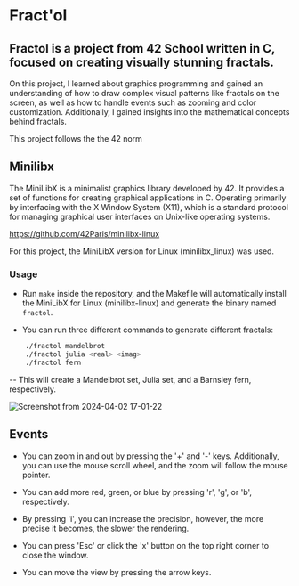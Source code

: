 
# Fract'ol

## Fractol is a project from 42 School written in C, focused on creating visually stunning fractals.

On this project, I learned about graphics programming and gained an understanding of how to draw complex visual patterns like fractals on the screen, as well as how to handle events such as zooming and color customization. Additionally, I gained insights into the mathematical concepts behind fractals.

This project follows the the 42 norm


## Minilibx

The MiniLibX is a minimalist graphics library developed by 42. It provides a set of functions for creating graphical applications in C. Operating primarily by interfacing with the X Window System (X11), which is a standard protocol for managing graphical user interfaces on Unix-like operating systems.

https://github.com/42Paris/minilibx-linux

For this project, the MiniLibX version for Linux (minilibx_linux) was used.
### Usage

 - Run `make` inside the repository, and the Makefile will automatically install the MiniLibX for Linux (minilibx-linux) and generate the binary named `fractol`.

- You can run three different commands to generate different fractals:

```bash
    ./fractol mandelbrot
    ./fractol julia <real> <imag>
    ./fractol fern
```
 -- This will create a Mandelbrot set, Julia set, and a Barnsley fern, respectively.

![Screenshot from 2024-04-02 17-01-22](https://github.com/Jburlama/fractol/assets/132925534/e198f908-c64e-4185-81e9-d4125c0064aa)

## Events

- You can zoom in and out by pressing the '+' and '-' keys. Additionally, you can use the mouse scroll wheel, and the zoom will follow the mouse pointer.

- You can add more red, green, or blue by pressing 'r', 'g', or 'b', respectively.

- By pressing 'i', you can increase the precision, however, the more precise it becomes, the slower the rendering.

- You can press 'Esc' or click the 'x' button on the top right corner to close the window.

- You can move the view by pressing the arrow keys.
